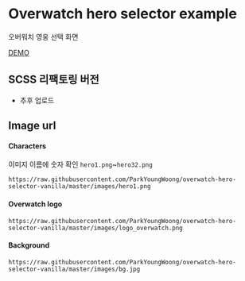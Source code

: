 # Overwatch hero selector example

오버워치 영웅 선택 화면

[DEMO](https://suspicious-pare-435003.netlify.app/)

## SCSS 리팩토링 버전

- 추후 업로드

## Image url

#### Characters

이미지 이름에 숫자 확인
`hero1.png`~`hero32.png`

```url
https://raw.githubusercontent.com/ParkYoungWoong/overwatch-hero-selector-vanilla/master/images/hero1.png
```

#### Overwatch logo

```url
https://raw.githubusercontent.com/ParkYoungWoong/overwatch-hero-selector-vanilla/master/images/logo_overwatch.png
```

#### Background

```url
https://raw.githubusercontent.com/ParkYoungWoong/overwatch-hero-selector-vanilla/master/images/bg.jpg
```